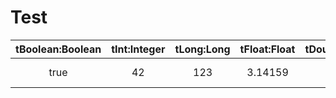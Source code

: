 Test
=========================
| tBoolean:Boolean | tInt:Integer | tLong:Long | tFloat:Float | tDouble:Double | tDate:Date | tTime:Time | tTimestamp:Timestamp | tString:String |
|:----------------:|:------------:|:----------:|:------------:|:--------------:|:----------:|:----------:|:--------------------:|:--------------:|
|       true       |      42      |    123     |   3.14159    |   2.71         | 2008-12-31 | 12:06:58   |  2008-12-31 12:06:58 |  Hello, world! |
